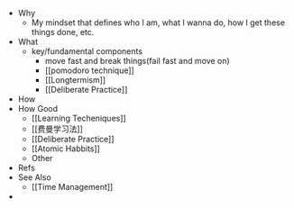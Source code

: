 - Why
	- My mindset that defines who I am, what I wanna do, how I get these things done, etc.
- What
	- key/fundamental components
		- move fast and break things(fail fast and move on)
		- [[pomodoro technique]]
		- [[Longtermism]]
		- [[Deliberate Practice]]
- How
- How Good
	- [[Learning Techeniques]]
	- [[费曼学习法]]
	- [[Deliberate Practice]]
	- [[Atomic Habbits]]
	- Other
- Refs
- See Also
	- [[Time Management]]
-